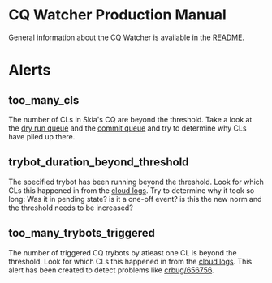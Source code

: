 CQ Watcher Production Manual
============================

General information about the CQ Watcher is available in the
[README](./README.md).


Alerts
======

too_many_cls
------------

The number of CLs in Skia's CQ are beyond the threshold. Take a look at the
[dry run queue](https://skia-review.googlesource.com/q/label:Commit-Queue%253D1+status:open)
and the [commit queue](https://skia-review.googlesource.com/q/label:Commit-Queue%253D2+status:open)
and try to determine why CLs have piled up there.

trybot_duration_beyond_threshold
--------------------------------

The specified trybot has been running beyond the threshold. Look for which CLs
this happened in from the [cloud logs](https://console.cloud.google.com/logs/viewer?project=skia-public&advancedFilter=logName%3D%22projects%2Fskia-public%2Flogs%2Fcq-watcher%22%20AND%20textPayload:%20%22CQTrybotDurationError%22).
Try to determine why it took so long: Was it in pending state? is it a one-off
event? is this the new norm and the threshold needs to be increased?

too_many_trybots_triggered
--------------------------

The number of triggered CQ trybots by atleast one CL is beyond the threshold.
Look for which CLs this happened in from the [cloud logs](https://console.cloud.google.com/logs/viewer?project=skia-public&advancedFilter=logName%3D%22projects%2Fskia-public%2Flogs%2Fcq-watcher%22%20AND%20textPayload:%20%22CQCLsCountError%22).
This alert has been created to detect problems like
[crbug/656756](https://bugs.chromium.org/p/chromium/issues/detail?id=656756).

